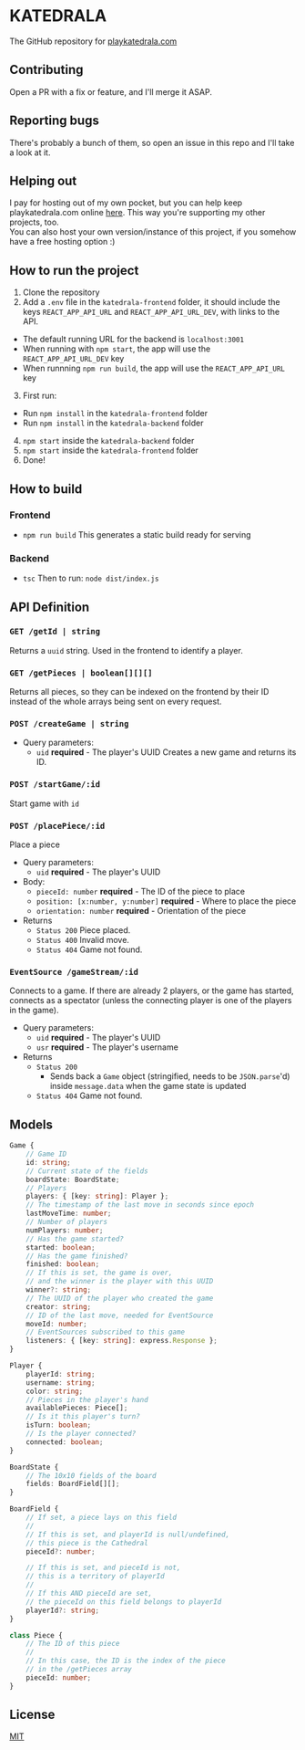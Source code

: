 
# KATEDRALA

The GitHub repository for [playkatedrala.com](https://playkatedrala.com)

## Contributing
Open a PR with a fix or feature, and I'll merge it ASAP.

## Reporting bugs
There's probably a bunch of them, so open an issue in this repo and I'll take a look at it.

## Helping out
I pay for hosting out of my own pocket, but you can help keep playkatedrala.com online [here](https://www.buymeacoffee.com/kirilkrsteski).
This way you're supporting my other projects, too.  
You can also host your own version/instance of this project, if you somehow have a free hosting option :)

## How to run the project

1. Clone the repository
2. Add a `.env` file in the `katedrala-frontend` folder, it should include the keys `REACT_APP_API_URL` and `REACT_APP_API_URL_DEV`, with links to the API. 
- The default running URL for the backend is `localhost:3001`
- When running with `npm start`, the app will use the `REACT_APP_API_URL_DEV` key
- When runnning `npm run build`, the app will use the `REACT_APP_API_URL` key
3. First run:
 - Run `npm install` in the `katedrala-frontend` folder
 - Run `npm install` in the `katedrala-backend` folder
4. `npm start` inside the `katedrala-backend` folder
5. `npm start` inside the `katedrala-frontend` folder
6. Done!

## How to build
### Frontend
 - `npm run build`
 This generates a static build ready for serving
### Backend
 - `tsc`
 Then to run: `node dist/index.js`

 ## API Definition

### `GET /getId | string`
Returns a `uuid` string. Used in the frontend to identify a player.
### `GET /getPieces | boolean[][][]`
Returns all pieces, so they can be indexed on the frontend by their ID instead of the whole arrays being sent on every request.
### `POST /createGame | string`
* Query parameters:
    -  `uid` **required** - The player's UUID 
Creates a new game and returns its ID.
### `POST /startGame/:id`
Start game with `id`
### `POST /placePiece/:id`
Place a piece
* Query parameters:
    -  `uid` **required** - The player's UUID
* Body:
    -  `pieceId: number` **required** - The ID of the piece to place 
    -  `position: [x:number, y:number]` **required** - Where to place the piece
    -  `orientation: number` **required** - Orientation of the piece
* Returns
    - `Status 200` Piece placed.
    - `Status 400` Invalid move.
    - `Status 404` Game not found.
### `EventSource /gameStream/:id`
Connects to a game. If there are already 2 players, or the game has started, connects as a spectator (unless the connecting player is one of the players in the game).
* Query parameters:
    -  `uid` **required** - The player's UUID
    -  `usr` **required** - The player's username
* Returns
    - `Status 200` 
        -  Sends back a `Game` object (stringified, needs to be `JSON.parse`'d) inside `message.data` when the game state is updated
    - `Status 404` Game not found.

## Models
```ts
Game {
    // Game ID
	id: string; 
    // Current state of the fields
	boardState: BoardState; 
    // Players
	players: { [key: string]: Player };
    // The timestamp of the last move in seconds since epoch
	lastMoveTime: number;
    // Number of players
	numPlayers: number;
    // Has the game started?
	started: boolean;
    // Has the game finished?
	finished: boolean;
    // If this is set, the game is over,
    // and the winner is the player with this UUID
	winner?: string;
    // The UUID of the player who created the game
	creator: string;
    // ID of the last move, needed for EventSource
	moveId: number;
    // EventSources subscribed to this game
	listeners: { [key: string]: express.Response };
}
```

```ts
Player {
	playerId: string;
	username: string;
	color: string;
    // Pieces in the player's hand
	availablePieces: Piece[];
    // Is it this player's turn?
	isTurn: boolean;
    // Is the player connected?
	connected: boolean;
}
```

```ts
BoardState {
    // The 10x10 fields of the board
	fields: BoardField[][]; 
}
```

```ts
BoardField {
    // If set, a piece lays on this field
    //
    // If this is set, and playerId is null/undefined,
    // this piece is the Cathedral
	pieceId?: number;

    // If this is set, and pieceId is not,
    // this is a territory of playerId
    //
    // If this AND pieceId are set,
    // the pieceId on this field belongs to playerId
	playerId?: string;
}
```

```ts
class Piece {
    // The ID of this piece
    //
    // In this case, the ID is the index of the piece
    // in the /getPieces array
	pieceId: number;
}
```

## License
[MIT](https://opensource.org/licenses/MIT)